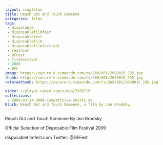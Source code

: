 ```yaml
---
layout: singleton
title: Reach Out and Touch Someone
categories: films
tags:
 - disposable
 - disposablefilmfest
 - disposablefest
 - disposablefilm
 - disposablefilmfestival
 - reachout
 - DFFest
 - filmfestival
 - 2009
 - DFF
image: https://secure-b.vimeocdn.com/ts/269/801/2698015_295.jpg
thumb: https://secure-b.vimeocdn.com/ts/269/801/2698015_295.jpg
relatedthumb: https://secure-b.vimeocdn.com/ts/269/801/2698015_295.jpg

video: //player.vimeo.com/video/3386715
collections:
 - 2009-03-24-2009-competitive-shorts.md
blurb: Reach Out and Touch Someone, a film by Jon Brodsky.
---
```


Reach Out and Touch Someone
By Jon Brodsky

Official Selection of Disposable Film Festival 2009

disposablefilmfest.com
Twitter: @DFFest